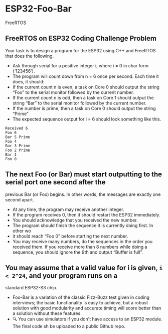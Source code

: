# ESP32-Foo-Bar
FreeRTOS

## FreeRTOS on ESP32 Coding Challenge Problem
Your task is to design a program for the ESP32 using C++ and FreeRTOS that does the
following.
- Ask through serial for a positive integer i, where i ≠ 0 in char form (‘123456’).
- The program will count down from n = 6 once per second. Each time it does, it
should:
- If the current count n is even, a task on Core 0 should output the string “Foo” to
the serial monitor followed by the current number.
- If the current count n is odd, then a task on Core 1 should output the string
“Bar” to the serial monitor followed by the current number.
- If the number is prime, then a task on Core 0 should output the string “Prime”
- The expected sequence output for i = 6 should look something like this.
```
Received 6
Foo 6
Bar 5 Prime
Foo 4
Bar 3 Prime
Foo 2 Prime
Bar 1
Foo 0
```
## The next Foo (or Bar) must start outputting to the serial port one second after the
previous Bar (or Foo) begins. In other words, the messages are exactly one second
apart.
- At any time, the program may receive another integer.
- If the program receives 0, then it should restart the ESP32 immediately.
- You should acknowledge that you received the new number.
- The program should finish the sequence it is currently doing first. In other wo
- it should reach “Foo 0” before starting the next number.
- You may receive many numbers, do the sequences in the order you received
them. If you receive more than 8 numbers while doing a sequence, you should
ignore the 9th and output “Buffer is full”.
## You may assume that a valid value for i is given, ``` i < 2^24 ```, and your program runs on a
standard ESP32-S3 chip.
- Foo-Bar is a variation of the classic Fizz-Buzz test given in coding interviews; the basic
functionality is easy to achieve, but a robust solution with good modularity and accurate
timing will score better than a solution without these features.
- 🔍 You can use simulators if you don't have access to an ESP32 module. The final code sh
be uploaded to a public Github repo.

